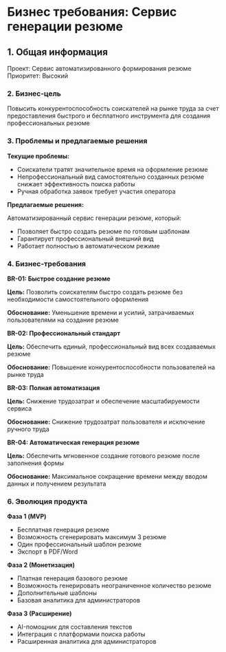 # **Бизнес требования: Сервис генерации резюме**

## **1. Общая информация**

Проект: Сервис автоматизированного формирования резюме  
Приоритет: Высокий

### **2. Бизнес-цель**

Повысить конкурентоспособность соискателей на рынке труда за счет предоставления быстрого и бесплатного инструмента для создания профессиональных резюме

### **3. Проблемы и предлагаемые решения**

**Текущие проблемы:**

- Соискатели тратят значительное время на оформление резюме
- Непрофессиональный вид самостоятельно созданных резюме снижает эффективность поиска работы
- Ручная обработка заявок требует участия оператора

**Предлагаемые решения:**

Автоматизированный сервис генерации резюме, который:

- Позволяет быстро создать резюме по готовым шаблонам
- Гарантирует профессиональный внешний вид
- Работает полностью в автоматическом режиме

### **4. Бизнес-требования**

**BR-01: Быстрое создание резюме**

**Цель:** Позволить соискателям быстро создать резюме без необходимости самостоятельного оформления

**Обоснование:** Уменьшение времени и усилий, затрачиваемых пользователями на создание резюме

**BR-02: Профессиональный стандарт**

**Цель:** Обеспечить единый, профессиональный вид всех создаваемых резюме

**Обоснование:** Повышение конкурентоспособности пользователей на рынке труда

**BR-03: Полная автоматизация**

**Цель:** Снижение трудозатрат и обеспечение масштабируемости сервиса

**Обоснование:** Снижение трудозатрат пользователя и исключение ручного труда

**BR-04: Автоматическая генерация резюме**

**Цель:** Обеспечить мгновенное создание готового резюме после заполнения формы

**Обоснование:** Максимальное сокращение времени между вводом данных и получением результата

### **6. Эволюция продукта**

**Фаза 1 (MVP)**
- Бесплатная генерация резюме
- Возможность сгенерировать максимум 3 резюме
- Один профессиональный шаблон резюме
- Экспорт в PDF/Word

**Фаза 2 (Монетизация)**
- Платная генерация базового резюме
- Возможность генерировать неограниченное количество резюме
- Дополнительные шаблоны
- Базовая аналитика для администраторов

**Фаза 3 (Расширение)**
- AI-помощник для составления текстов
- Интеграция с платформами поиска работы
- Расширенная аналитика для администраторов